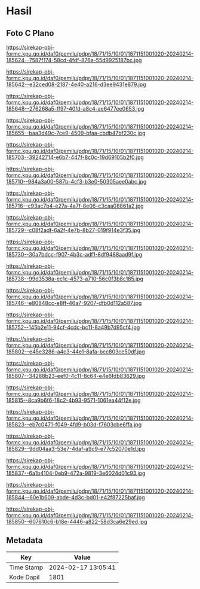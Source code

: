 # Hasil

## Foto C Plano

https://sirekap-obj-formc.kpu.go.id/daf0/pemilu/pdpr/18/71/15/10/01/1871151001020-20240214-185624--7587f174-58cd-4fdf-876a-55d9925187bc.jpg

https://sirekap-obj-formc.kpu.go.id/daf0/pemilu/pdpr/18/71/15/10/01/1871151001020-20240214-185642--e32ced08-2187-4e40-a216-d3ee9431e879.jpg

https://sirekap-obj-formc.kpu.go.id/daf0/pemilu/pdpr/18/71/15/10/01/1871151001020-20240214-185648--276268a5-ff97-40fd-a8c4-ae6477ee0653.jpg

https://sirekap-obj-formc.kpu.go.id/daf0/pemilu/pdpr/18/71/15/10/01/1871151001020-20240214-185655--baa3d49c-7ce9-4509-bfaa-cbdb47bf230c.jpg

https://sirekap-obj-formc.kpu.go.id/daf0/pemilu/pdpr/18/71/15/10/01/1871151001020-20240214-185703--39242714-e6b7-447f-8c0c-19d69105b2f0.jpg

https://sirekap-obj-formc.kpu.go.id/daf0/pemilu/pdpr/18/71/15/10/01/1871151001020-20240214-185710--984a3a00-587b-4cf3-b3e0-50305aee0abc.jpg

https://sirekap-obj-formc.kpu.go.id/daf0/pemilu/pdpr/18/71/15/10/01/1871151001020-20240214-185716--c93ac7b4-e27a-4a7f-8e06-c3caa08861a2.jpg

https://sirekap-obj-formc.kpu.go.id/daf0/pemilu/pdpr/18/71/15/10/01/1871151001020-20240214-185729--c08f2adf-6a2f-4e7b-8b27-019f914e3f35.jpg

https://sirekap-obj-formc.kpu.go.id/daf0/pemilu/pdpr/18/71/15/10/01/1871151001020-20240214-185730--30a7bdcc-f907-4b3c-adf1-8df9488aad9f.jpg

https://sirekap-obj-formc.kpu.go.id/daf0/pemilu/pdpr/18/71/15/10/01/1871151001020-20240214-185738--99d3538a-ec1c-4573-a710-56c0f3b8c185.jpg

https://sirekap-obj-formc.kpu.go.id/daf0/pemilu/pdpr/18/71/15/10/01/1871151001020-20240214-185746--e80848cc-e8ff-46a7-9207-dfb0d112a587.jpg

https://sirekap-obj-formc.kpu.go.id/daf0/pemilu/pdpr/18/71/15/10/01/1871151001020-20240214-185752--145b2e11-94cf-4cdc-bc11-8a49b7d95cf4.jpg

https://sirekap-obj-formc.kpu.go.id/daf0/pemilu/pdpr/18/71/15/10/01/1871151001020-20240214-185802--e45e3286-a4c3-44e1-8afa-bcc803ce50df.jpg

https://sirekap-obj-formc.kpu.go.id/daf0/pemilu/pdpr/18/71/15/10/01/1871151001020-20240214-185807--34288b23-eef0-4c11-8c64-e4e6fdb83629.jpg

https://sirekap-obj-formc.kpu.go.id/daf0/pemilu/pdpr/18/71/15/10/01/1871151001020-20240214-185815--8ca9b6f6-18c2-4b93-9571-1061ea44f12e.jpg

https://sirekap-obj-formc.kpu.go.id/daf0/pemilu/pdpr/18/71/15/10/01/1871151001020-20240214-185823--eb7c0471-f049-4fd9-b03d-f7603cbe6ffa.jpg

https://sirekap-obj-formc.kpu.go.id/daf0/pemilu/pdpr/18/71/15/10/01/1871151001020-20240214-185829--9dd04aa3-53e7-4daf-a9c9-e77c52070e1d.jpg

https://sirekap-obj-formc.kpu.go.id/daf0/pemilu/pdpr/18/71/15/10/01/1871151001020-20240214-185837--6a1b4104-0eb9-472a-9819-3e6024d01c93.jpg

https://sirekap-obj-formc.kpu.go.id/daf0/pemilu/pdpr/18/71/15/10/01/1871151001020-20240214-185844--60e1b609-abde-4d3c-bd01-e42f87225baf.jpg

https://sirekap-obj-formc.kpu.go.id/daf0/pemilu/pdpr/18/71/15/10/01/1871151001020-20240214-185850--607610c6-b18e-4446-a822-58d3ca6e29ed.jpg


## Metadata

| Key        | Value               |
| ---------- | ------------------- |
| Time Stamp | 2024-02-17 13:05:41 |
| Kode Dapil | 1801                |



